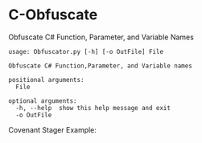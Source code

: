 # C-Obfuscate
Obfuscate C# Function, Parameter, and Variable Names
```
usage: Obfuscator.py [-h] [-o OutFile] File

Obfuscate C# Function,Parameter, and Variable names

positional arguments:
  File

optional arguments:
  -h, --help  show this help message and exit
  -o OutFile
```

Covenant Stager Example:
```
```
